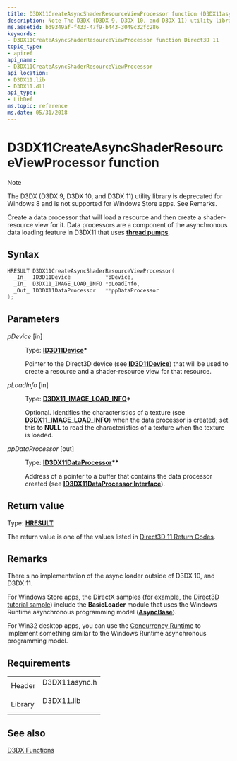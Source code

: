 ```yaml
---
title: D3DX11CreateAsyncShaderResourceViewProcessor function (D3DX11async.h)
description: Note The D3DX (D3DX 9, D3DX 10, and D3DX 11) utility library is deprecated for Windows 8 and is not supported for Windows Store apps.
ms.assetid: bd9349af-f433-47f9-b443-3049c32fc286
keywords:
- D3DX11CreateAsyncShaderResourceViewProcessor function Direct3D 11
topic_type:
- apiref
api_name:
- D3DX11CreateAsyncShaderResourceViewProcessor
api_location:
- D3DX11.lib
- D3DX11.dll
api_type:
- LibDef
ms.topic: reference
ms.date: 05/31/2018
---
```


# D3DX11CreateAsyncShaderResourceViewProcessor function

> [!Note]  
> The D3DX (D3DX 9, D3DX 10, and D3DX 11) utility library is deprecated for Windows 8 and is not supported for Windows Store apps. See Remarks.

 

Create a data processor that will load a resource and then create a shader-resource view for it. Data processors are a component of the asynchronous data loading feature in D3DX11 that uses [**thread pumps**](id3dx11threadpump.md).

## Syntax


```C++
HRESULT D3DX11CreateAsyncShaderResourceViewProcessor(
  _In_  ID3D11Device           *pDevice,
  _In_  D3DX11_IMAGE_LOAD_INFO *pLoadInfo,
  _Out_ ID3DX11DataProcessor   **ppDataProcessor
);
```



## Parameters

<dl> <dt>

*pDevice* \[in\]
</dt> <dd>

Type: **[**ID3D11Device**](/windows/desktop/api/D3D11/nn-d3d11-id3d11device)\***

Pointer to the Direct3D device (see [**ID3D11Device**](/windows/desktop/api/D3D11/nn-d3d11-id3d11device)) that will be used to create a resource and a shader-resource view for that resource.

</dd> <dt>

*pLoadInfo* \[in\]
</dt> <dd>

Type: **[**D3DX11\_IMAGE\_LOAD\_INFO**](d3dx11-image-load-info.md)\***

Optional. Identifies the characteristics of a texture (see [**D3DX11\_IMAGE\_LOAD\_INFO**](d3dx11-image-load-info.md)) when the data processor is created; set this to **NULL** to read the characteristics of a texture when the texture is loaded.

</dd> <dt>

*ppDataProcessor* \[out\]
</dt> <dd>

Type: **[**ID3DX11DataProcessor**](id3dx11dataprocessor.md)\*\***

Address of a pointer to a buffer that contains the data processor created (see [**ID3DX11DataProcessor Interface**](id3dx11dataprocessor.md)).

</dd> </dl>

## Return value

Type: **[**HRESULT**](https://msdn.microsoft.com/en-us/library/Bb401631(v=MSDN.10).aspx)**

The return value is one of the values listed in [Direct3D 11 Return Codes](d3d11-graphics-reference-returnvalues.md).

## Remarks

There s no implementation of the  async loader  outside of D3DX 10, and D3DX 11.

For Windows Store apps, the DirectX samples (for example, the [Direct3D tutorial sample](https://go.microsoft.com/fwlink/p/?linkid=255263)) include the **BasicLoader** module that uses the Windows Runtime asynchronous programming model ([**AsyncBase**](https://msdn.microsoft.com/en-us/library/BR244878(v=VS.110).aspx)).

For Win32 desktop apps, you can use the [Concurrency Runtime](https://msdn.microsoft.com/en-us/library/Ee207192(v=VS.100).aspx) to implement something similar to the Windows Runtime asynchronous programming model.

## Requirements



|                    |                                                                                          |
|--------------------|------------------------------------------------------------------------------------------|
| Header<br/>  | <dl> <dt>D3DX11async.h</dt> </dl> |
| Library<br/> | <dl> <dt>D3DX11.lib</dt> </dl>    |



## See also

<dl> <dt>

[D3DX Functions](d3d11-graphics-reference-d3dx11-functions.md)
</dt> </dl>

 

 





